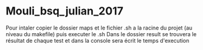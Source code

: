 # Mouli_bsq_julian_2017
Pour intaler copier le dossier maps et le fichier .sh a la racine du projet (au niveau du makefile) puis executer le .sh
Dans le dossier result se trouvera le résultat de chaque test et dans la console sera écrit le temps d'execution
